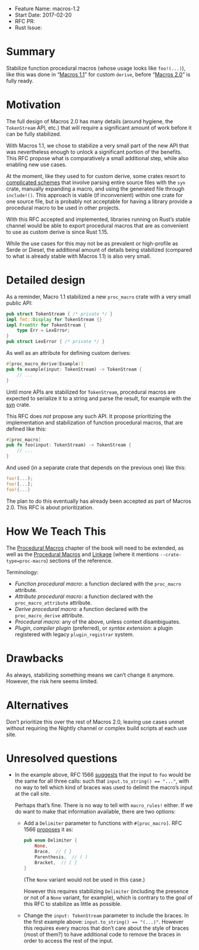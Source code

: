 - Feature Name: macros-1.2
- Start Date: 2017-02-20
- RFC PR:
- Rust Issue:

# Summary
[summary]: #summary

Stabilize function procedural macros (whose usage looks like `foo!(...)`),
like this was done in “[Macros 1.1]” for custom `derive`,
before “[Macros 2.0]” is fully ready.

[Macros 1.1]: https://github.com/rust-lang/rfcs/blob/master/text/1681-macros-1.1.md
[Macros 2.0]: https://github.com/rust-lang/rfcs/blob/master/text/1566-proc-macros.md


# Motivation
[motivation]: #motivation

The full design of Macros 2.0 has many details (around hygiene, the `TokenStream` API, etc.)
that will require a significant amount of work before it can be fully stabilized.

With Macros 1.1, we chose to stabilize a very small part of the new API
that was nevertheless enough to unlock a significant portion of the benefits.
This RFC propose what is comparatively a small additional step,
while also enabling new use cases.

At the moment, like they used to for custom derive, some crates resort to [complicated schemes]
that involve parsing entire source files with the `syn` crate,
manually expanding a macro, and using the generated file through `include!()`.
This approach is viable (if inconvenient) within one crate for one source file,
but is probably not acceptable for having a library provide a procedural macro
to be used in other projects.

With this RFC accepted and implemented,
libraries running on Rust’s stable channel would be able to export procedural macros
that are as convenient to use as custom derive is since Rust 1.15.

While the use cases for this may not be as prevalent or high-profile as Serde or Diesel,
the additional amount of details being stabilized
(compared to what is already stable with Macros 1.1)
is also very small.

[complicated schemes]: https://github.com/servo/html5ever/blob/e29d495c94/macros/match_token.rs


# Detailed design
[design]: #detailed-design

As a reminder, Macro 1.1 stabilized a new `proc_macro` crate with a very small public API:

```rust
pub struct TokenStream { /* private */ }
impl fmt::Display for TokenStream {}
impl FromStr for TokenStream {
    type Err = LexError;
}
pub struct LexError { /* private */ }
```

As well as an attribute for defining custom derives:

```rust
#[proc_macro_derive(Example)]
pub fn example(input: TokenStream) -> TokenStream {
    // ...
}
```

Until more APIs are stabilized for `TokenStream`,
procedural macros are expected to serialize it to a string
and parse the result, for example with the [syn](https://github.com/dtolnay/syn) crate.

This RFC does *not* propose any such API.
It propose prioritizing the implementation and stabilization
of function procedural macros, that are defined like this:

```rust
#[proc_macro]
pub fn foo(input: TokenStream) -> TokenStream {
    // ...
}
```

And used (in a separate crate that depends on the previous one) like this:

```rust
foo!(...);
foo![...];
foo!{...}
```

The plan to do this eventually has already been accepted as part of Macros 2.0.
This RFC is about prioritization.


# How We Teach This
[how-we-teach-this]: #how-we-teach-this

The [Procedural Macros](https://doc.rust-lang.org/book/procedural-macros.html) chapter of the book
will need to be extended,
as well as the [Procedural Macros](https://doc.rust-lang.org/reference.html#procedrual-macros)
and [Linkage](https://doc.rust-lang.org/reference.html#linkage)
(where it mentions `--crate-type=proc-macro`) sections of the reference.

Terminology:

* *Function procedural macro*: a function declared with the `proc_macro` attribute.
* *Attribute procedural macro*: a function declared with the `proc_macro_attribute` attribute.
* *Derive procedural macro*: a function declared with the `proc_macro_derive` attribute.
* *Procedural macro*: any of the above, unless context disambiguates.
* *Plugin*, *compiler plugin* (preferred), or *syntax extension*:
  a plugin registered with legacy `plugin_registrar` system.


# Drawbacks
[drawbacks]: #drawbacks

As always, stabilizing something means we can’t change it anymore.
However, the risk here seems limited.


# Alternatives
[alternatives]: #alternatives

Don’t prioritize this over the rest of Macros 2.0,
leaving use cases unmet without requiring the Nightly channel
or complex build scripts at each use site.


# Unresolved questions
[unresolved]: #unresolved-questions

* In the example above, RFC 1566 [suggests] that the input to `foo` would be the same
  for all three calls: such that `input.to_string() == "..."`,
  with no way to tell which kind of braces was used to delimit the macro’s input at the call site.

  Perhaps that’s fine. There is no way to tell with `macro_rules!` either.
  If we do want to make that information available, there are two options:

  * Add a `Delimiter` parameter to functions with `#[proc_macro]`. RFC 1566 [proposes] it as:

    ```rust
    pub enum Delimiter {
        None,
        Brace,  // { }
        Parenthesis,  // ( )
        Bracket,  // [ ]
    }
    ```

    (The `None` variant would not be used in this case.)

    However this requires stabilizing `Delimiter`
    (including the presence or not of a `None` variant, for example),
    which is contrary to the goal of this RFC to stabilize as little as possible.

  * Change the `input: TokenStream` parameter to include the braces.
    In the first example above: `input.to_string() == "(...)"`.
    However this requires every macros that don’t care about the style of braces (most of them?)
    to have additional code to remove the braces in order to access the rest of the input.

[suggests]: https://github.com/rust-lang/rfcs/blob/master/text/1566-proc-macros.md#detailed-design
[proposes]: https://github.com/rust-lang/rfcs/blob/master/text/1566-proc-macros.md#tokens
